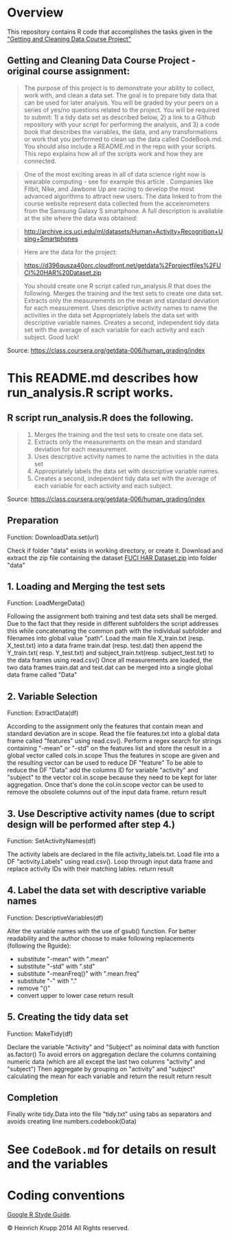 # Overview
This repository contains R code that accomplishes the tasks given in the 
["Getting and Cleaning Data Course Project"](https://class.coursera.org/getdata-006/human_grading/index)


## Getting and Cleaning Data Course Project - original course assignment:

> The purpose of this project is to demonstrate your ability to collect, work with, and clean a data set. The goal is to prepare tidy data that can be used for later analysis. You will be graded by your peers on a series of yes/no questions related to the project. You will be required to submit: 1) a tidy data set as described below, 2) a link to a Github repository with your script for performing the analysis, and 3) a code book that describes the variables, the data, and any transformations or work that you performed to clean up the data called CodeBook.md. You should also include a README.md in the repo with your scripts. This repo explains how all of the scripts work and how they are connected.  

> One of the most exciting areas in all of data science right now is wearable computing - see for example this article . Companies like Fitbit, Nike, and Jawbone Up are racing to develop the most advanced algorithms to attract new users. The data linked to from the course website represent data collected from the accelerometers from the Samsung Galaxy S smartphone. A full description is available at the site where the data was obtained: 

> http://archive.ics.uci.edu/ml/datasets/Human+Activity+Recognition+Using+Smartphones 

> Here are the data for the project: 

> https://d396qusza40orc.cloudfront.net/getdata%2Fprojectfiles%2FUCI%20HAR%20Dataset.zip 

> You should create one R script called run_analysis.R that does the following. 
Merges the training and the test sets to create one data set.
Extracts only the measurements on the mean and standard deviation for each measurement. 
Uses descriptive activity names to name the activities in the data set
Appropriately labels the data set with descriptive variable names. 
Creates a second, independent tidy data set with the average of each variable for each activity and each subject. 
Good luck!

Source: https://class.coursera.org/getdata-006/human_grading/index

# This README.md describes how run_analysis.R script works.
## R script run_analysis.R does the following.
> 1. Merges the training and the test sets to create one data set.
> 2. Extracts only the measurements on the mean and standard deviation for each measurement. 
> 3. Uses descriptive activity names to name the activities in the data set
> 4. Appropriately labels the data set with descriptive variable names. 
> 5. Creates a second, independent tidy data set with the average of each variable for each activity and each subject. 

Source: https://class.coursera.org/getdata-006/human_grading/index

## Preparation
Function: DownloadData.set(url)

Check if folder "data" exists in working directory, or create it.
Download and extract the zip file containing the dataset [FUCI HAR Dataset.zip](https://d396qusza40orc.cloudfront.net/getdata%2Fprojectfiles%2FUCI%20HAR%20Dataset.zip) into folder "data"


## 1. Loading and Merging the test sets
Function: LoadMergeData()

Following the assignment both training and test data sets shall be merged.
Due to the fact that they reside in different subfolders the script addresses this while concatenating the common path with the individual subfolder and filenames into global value "path".
Load the main file X_train.txt (resp. X_test.txt) into a data frame train.dat (resp. test.dat)
then append the Y_train.txt( resp. Y_test.txt) and subject_train.txt(resp. subject_test.txt) to the data frames using read.csv()
Once all measurements are loaded, the two data frames train.dat and test.dat can be merged into a single global data frame called "Data"

## 2. Variable Selection 
Function: ExtractData(df)


According to the assignment only the features that contain mean and standard deviation are in scope.
Read the file features.txt into a global data frame called "features" using read.csv().
Perform a regex search for strings containing "-mean" or "-std" on the features list and store the result in a global vector called cols.in.scope
Thus the features in scope are given and the resulting vector can be used to reduce DF "feature"
To be able to reduce the DF "Data" add the columns ID for variable "activity" and "subject" to the vector col.in.scope
because they need to be kept for later aggregation.
Once that's done the col.in.scope vector can be used to remove the obsolete columns out of the input data frame.
return result

## 3. Use Descriptive activity names (due to script design will be performed after step 4.)
Function: SetActivityNames(df)

The activity labels are declared in the file activity_labels.txt.
Load file into a DF "activity.Labels" using read.csv().
Loop through input data frame and replace activity IDs with their matching lables.
return result

## 4. Label the data set with descriptive variable names
Function:  DescriptiveVariables(df)

Alter the variable names with the use of gsub() function.
For better readability and the author choose to make following replacements (following the Rguide):
* substitute "-mean" with ".mean"
* substitute "-std" with ".std"
* substitute "-meanFreq()" with ".mean.freq"
* substitute "-" with "."
* remove "()"
* convert upper to lower case
return result


## 5. Creating the tidy data set
Function:  MakeTidy(df)

Declare the variable "Activity" and "Subject" as noiminal data with function as.factor()
To avoid errors on aggregation declare the columns containing numeric data (which are all except the last two columns "activity" and "subject")
Then aggregate by grouping on "activity" and "subject" calculating the mean for each variable and return the result
return result

## Completion
Finally write tidy.Data into the file "tidy.txt" using tabs as separators and avoids creating line numbers.codebook(Data)
 
 
# See `CodeBook.md` for details on result and the variables

# Coding conventions

[Google R Styde Guide](http://google-styleguide.googlecode.com/svn/trunk/Rguide.xml).

© Heinrich Krupp 2014 All Rights reserved.